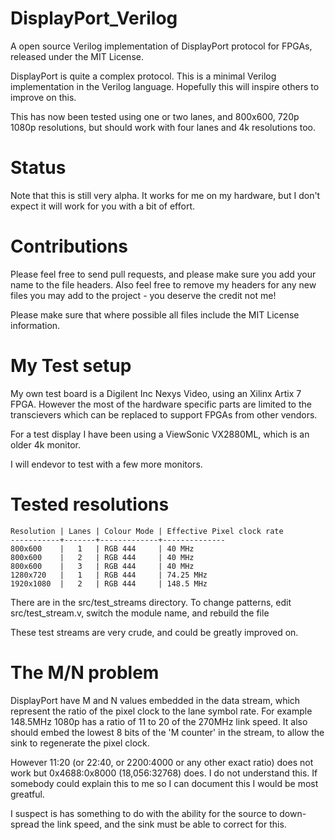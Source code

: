 # DisplayPort_Verilog

A open source Verilog implementation of DisplayPort protocol for
FPGAs, released under the MIT License.

DisplayPort is quite a complex protocol. This is a minimal Verilog
implementation in the Verilog language. Hopefully this will inspire
others to improve on this.

This has now been tested using one or two lanes, and 800x600, 720p
1080p resolutions, but should work with four lanes and 4k resolutions
too.

Status
======
Note that this is still very alpha. It works for me on my hardware,
but I don't expect it will work for you with a bit of effort. 

Contributions
=============
Please feel free to send pull requests, and please make sure you add
your name to the file headers. Also feel free to remove my headers 
for any new files you may add to the project - you deserve the 
credit not me!

Please make sure that where possible all files include the MIT 
License information. 

My Test setup
=============
My own test board is a Digilent Inc Nexys Video, using an Xilinx
Artix 7 FPGA. However the most of the hardware specific parts are
limited to the transcievers which can be replaced to support 
FPGAs from other vendors.

For a test display I have been using a ViewSonic VX2880ML, which 
is an older 4k monitor.

I will endevor to test with a few more monitors.

Tested resolutions
==================

    Resolution | Lanes | Colour Mode | Effective Pixel clock rate
    -----------+-------+-------------+--------------
    800x600    |   1   | RGB 444     | 40 MHz
    800x600    |   2   | RGB 444     | 40 MHz
    800x600    |   3   | RGB 444     | 40 MHz
    1280x720   |   1   | RGB 444     | 74.25 MHz
    1920x1080  |   2   | RGB 444     | 148.5 MHz

There are in the src/test_streams directory. To change patterns, edit
src/test_stream.v, switch the module name, and rebuild the file

These test streams are very crude, and could be greatly improved on.

The M/N problem
===============
DisplayPort have M and N values embedded in the data stream, which 
represent the ratio of the pixel clock to the lane symbol rate. For
example 148.5MHz 1080p has a ratio of 11 to 20 of the 270MHz link
speed. It also should embed the lowest 8 bits of the 'M counter' in
the stream, to allow the sink to regenerate the pixel clock.

However 11:20 (or 22:40, or 2200:4000 or any other exact ratio) does
not work but 0x4688:0x8000 (18,056:32768) does. I do not understand
this. If somebody could explain this to me so I can document this I 
would be most greatful.

I suspect is has something to do with the ability for the source to 
down-spread the link speed, and the sink must be able to correct for 
this.
